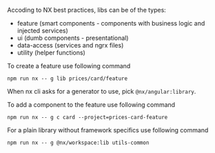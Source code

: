 Accoding to NX best practices, libs can be of the types:

- feature (smart components - components with business logic and injected services)
- ui (dumb components - presentational)
- data-access (services and ngrx files)
- utility (helper functions)

To create a feature use following command

`npm run nx -- g lib prices/card/feature`

When nx cli asks for a generator to use, pick `@nx/angular:library`.

To add a component to the feature use following command

`npm run nx -- g c card --project=prices-card-feature`

For a plain library without framework specifics use following command

`npm run nx -- g @nx/workspace:lib utils-common`
